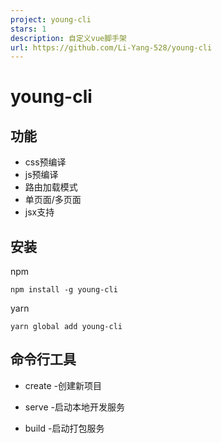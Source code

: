 ```yaml
---
project: young-cli
stars: 1
description: 自定义vue脚手架
url: https://github.com/Li-Yang-528/young-cli
---
```


young-cli
=========

功能
--

-   css预编译
-   js预编译
-   路由加载模式
-   单页面/多页面
-   jsx支持

安装
--

npm

```
npm install -g young-cli 
```

yarn

```
yarn global add young-cli
```

命令行工具
-----

-   create -创建新项目

-   serve -启动本地开发服务
-   build -启动打包服务
